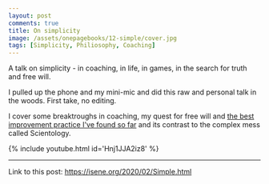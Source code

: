 ```yaml
---
layout: post
comments: true
title: On simplicity
image: /assets/onepagebooks/12-simple/cover.jpg
tags: [Simplicity, Philiosophy, Coaching]
---
```


A talk on simplicity - in coaching, in life, in games, in the search for truth and free will. 

I pulled up the phone and my mini-mic and did this raw and personal talk in the woods. First take, no editing.

I cover some breaktroughs in coaching, my quest for free will and [the best improvement practice I've found so far](https://dexsessions.com/) and its contrast to the complex mess called Scientology.

{% include youtube.html id='Hnj1JJA2iz8' %}

---
Link to this post: <https://isene.org/2020/02/Simple.html>
